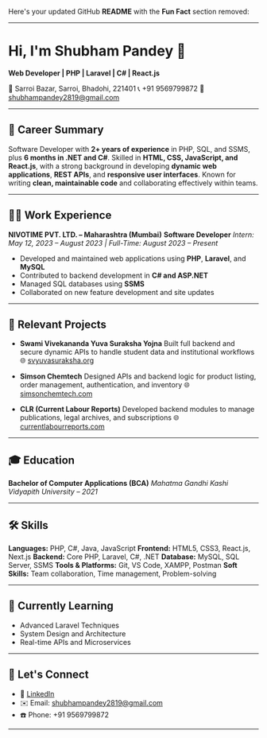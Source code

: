 Here's your updated GitHub **README** with the **Fun Fact** section removed:

---

# Hi, I'm Shubham Pandey 👋

**Web Developer | PHP | Laravel | C# | React.js**

📍 Sarroi Bazar, Sarroi, Bhadohi, 221401
📞 +91 9569799872
📧 [shubhampandey2819@gmail.com](mailto:shubhampandey2819@gmail.com)

---

## 💼 Career Summary

Software Developer with **2+ years of experience** in PHP, SQL, and SSMS, plus **6 months in .NET and C#**. Skilled in **HTML, CSS, JavaScript, and React.js**, with a strong background in developing **dynamic web applications**, **REST APIs**, and **responsive user interfaces**. Known for writing **clean, maintainable code** and collaborating effectively within teams.

---

## 🧑‍💻 Work Experience

**NIVOTIME PVT. LTD. – Maharashtra (Mumbai)**
**Software Developer**
*Intern: May 12, 2023 – August 2023 | Full-Time: August 2023 – Present*

* Developed and maintained web applications using **PHP**, **Laravel**, and **MySQL**
* Contributed to backend development in **C# and ASP.NET**
* Managed SQL databases using **SSMS**
* Collaborated on new feature development and site updates

---

## 🚀 Relevant Projects

* **Swami Vivekananda Yuva Suraksha Yojna**
  Built full backend and secure dynamic APIs to handle student data and institutional workflows
  🌐 [svyuvasuraksha.org](https://svyuvasuraksha.org)

* **Simson Chemtech**
  Designed APIs and backend logic for product listing, order management, authentication, and inventory
  🌐 [simsonchemtech.com](https://simsonchemtech.com)

* **CLR (Current Labour Reports)**
  Developed backend modules to manage publications, legal archives, and subscriptions
  🌐 [currentlabourreports.com](https://currentlabourreports.com)

---

## 🎓 Education

**Bachelor of Computer Applications (BCA)**
*Mahatma Gandhi Kashi Vidyapith University – 2021*

---

## 🛠️ Skills

**Languages:** PHP, C#, Java, JavaScript
**Frontend:** HTML5, CSS3, React.js, Next.js
**Backend:** Core PHP, Laravel, C#, .NET
**Database:** MySQL, SQL Server, SSMS
**Tools & Platforms:** Git, VS Code, XAMPP, Postman
**Soft Skills:** Team collaboration, Time management, Problem-solving


---

## 🌱 Currently Learning

* Advanced Laravel Techniques
* System Design and Architecture
* Real-time APIs and Microservices

---

## 🤝 Let's Connect

* 🔗 [LinkedIn](https://in.linkedin.com/in/shubham-pandey-8b59aa215)
* ✉️ Email: [shubhampandey2819@gmail.com](mailto:shubhampandey2819@gmail.com)
* ☎️ Phone: +91 9569799872

---
